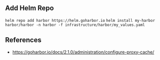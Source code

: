 

## Add Helm Repo

`helm repo add harbor https://helm.goharbor.io`
`helm install my-harbor harbor/harbor -n harbor -f infrastructure/harbor/my_values.yaml`

## References

- https://goharbor.io/docs/2.1.0/administration/configure-proxy-cache/